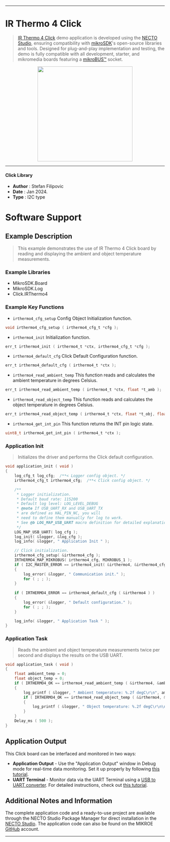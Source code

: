 
---
# IR Thermo 4 Click

> [IR Thermo 4 Click](https://www.mikroe.com/?pid_product=MIKROE-6135) demo application is developed using
the [NECTO Studio](https://www.mikroe.com/necto), ensuring compatibility with [mikroSDK](https://www.mikroe.com/mikrosdk)'s
open-source libraries and tools. Designed for plug-and-play implementation and testing, the demo is fully compatible with
all development, starter, and mikromedia boards featuring a [mikroBUS&trade;](https://www.mikroe.com/mikrobus) socket.

<p align="center">
  <img src="https://www.mikroe.com/?pid_product=MIKROE-6135&image=1" height=300px>
</p>

---

#### Click Library

- **Author**        : Stefan Filipovic
- **Date**          : Jan 2024.
- **Type**          : I2C type

# Software Support

## Example Description

> This example demonstrates the use of IR Thermo 4 Click board by reading and displaying the ambient and object temperature measurements.

### Example Libraries

- MikroSDK.Board
- MikroSDK.Log
- Click.IRThermo4

### Example Key Functions

- `irthermo4_cfg_setup` Config Object Initialization function.
```c
void irthermo4_cfg_setup ( irthermo4_cfg_t *cfg );
```

- `irthermo4_init` Initialization function.
```c
err_t irthermo4_init ( irthermo4_t *ctx, irthermo4_cfg_t *cfg );
```

- `irthermo4_default_cfg` Click Default Configuration function.
```c
err_t irthermo4_default_cfg ( irthermo4_t *ctx );
```

- `irthermo4_read_ambient_temp` This function reads and calculates the ambient temperature in degrees Celsius.
```c
err_t irthermo4_read_ambient_temp ( irthermo4_t *ctx, float *t_amb );
```

- `irthermo4_read_object_temp` This function reads and calculates the object temperature in degrees Celsius.
```c
err_t irthermo4_read_object_temp ( irthermo4_t *ctx, float *t_obj, float t_amb );
```

- `irthermo4_get_int_pin` This function returns the INT pin logic state.
```c
uint8_t irthermo4_get_int_pin ( irthermo4_t *ctx );
```

### Application Init

> Initializes the driver and performs the Click default configuration.

```c
void application_init ( void )
{
    log_cfg_t log_cfg;  /**< Logger config object. */
    irthermo4_cfg_t irthermo4_cfg;  /**< Click config object. */

    /** 
     * Logger initialization.
     * Default baud rate: 115200
     * Default log level: LOG_LEVEL_DEBUG
     * @note If USB_UART_RX and USB_UART_TX 
     * are defined as HAL_PIN_NC, you will 
     * need to define them manually for log to work. 
     * See @b LOG_MAP_USB_UART macro definition for detailed explanation.
     */
    LOG_MAP_USB_UART( log_cfg );
    log_init( &logger, &log_cfg );
    log_info( &logger, " Application Init " );

    // Click initialization.
    irthermo4_cfg_setup( &irthermo4_cfg );
    IRTHERMO4_MAP_MIKROBUS( irthermo4_cfg, MIKROBUS_1 );
    if ( I2C_MASTER_ERROR == irthermo4_init( &irthermo4, &irthermo4_cfg ) ) 
    {
        log_error( &logger, " Communication init." );
        for ( ; ; );
    }
    
    if ( IRTHERMO4_ERROR == irthermo4_default_cfg ( &irthermo4 ) )
    {
        log_error( &logger, " Default configuration." );
        for ( ; ; );
    }

    log_info( &logger, " Application Task " );
}
```

### Application Task

> Reads the ambient and object temperature measurements twice per second and displays the results on the USB UART.

```c
void application_task ( void )
{
    float ambient_temp = 0;
    float object_temp = 0;
    if ( IRTHERMO4_OK == irthermo4_read_ambient_temp ( &irthermo4, &ambient_temp ) )
    {
        log_printf ( &logger, " Ambient temperature: %.2f degC\r\n", ambient_temp );
        if ( IRTHERMO4_OK == irthermo4_read_object_temp ( &irthermo4, &object_temp, ambient_temp ) )
        {
            log_printf ( &logger, " Object temperature: %.2f degC\r\n\n", object_temp );
        }
    }
    Delay_ms ( 500 );
}
```

## Application Output

This Click board can be interfaced and monitored in two ways:
- **Application Output** - Use the "Application Output" window in Debug mode for real-time data monitoring.
Set it up properly by following [this tutorial](https://www.youtube.com/watch?v=ta5yyk1Woy4).
- **UART Terminal** - Monitor data via the UART Terminal using
a [USB to UART converter](https://www.mikroe.com/click/interface/usb?interface*=uart,uart). For detailed instructions,
check out [this tutorial](https://help.mikroe.com/necto/v2/Getting%20Started/Tools/UARTTerminalTool).

## Additional Notes and Information

The complete application code and a ready-to-use project are available through the NECTO Studio Package Manager for 
direct installation in the [NECTO Studio](https://www.mikroe.com/necto). The application code can also be found on
the MIKROE [GitHub](https://github.com/MikroElektronika/mikrosdk_click_v2) account.

---
